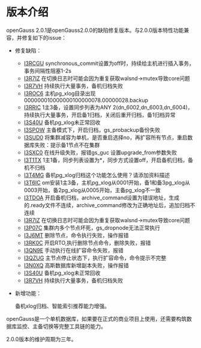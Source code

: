 # 版本介绍<a name="ZH-CN_TOPIC_0289899200"></a>

openGauss 2.0.1是openGauss2.0.0的缺陷修复版本。与2.0.0版本特性功能兼容，并修复如下的issue：

-   修复缺陷：
    - [I3RCGU](https://gitee.com/opengaussorg/dashboard?issue_id=I3RCGU) synchronous_commit设置为off时，持续给主机进行插入事务，事务间隔性阻塞1-2s
    - [I3R7IZ](https://gitee.com/opengaussorg/dashboard?issue_id=I3R7IZ) 在切换日志时可能会因为重复获取walsnd->mutex导致core问题
    - [I3R7VH](https://gitee.com/opengaussorg/dashboard?issue_id=I3R7VH) 持续执行大量事务，备机归档失败
    - [I3ROC6](https://gitee.com/opengaussorg/dashboard?issue_id=I3ROC6) 主机pg_xlog目录出现000000010000000100000078.00000028.backup
    - [I3RRIC](https://gitee.com/opengaussorg/dashboard?issue_id=I3RRIC) 1主3备，设置同步列表为ANY 2(dn_6002,dn_6003,dn_6004)，持续执行大量事务，开启备1归档，关闭后重开归档，备1归档异常
    - [I3S40U](https://gitee.com/opengaussorg/dashboard?issue_id=I3S40U) 备机pg_xlog未正常回收
    - [I3SPOW](https://gitee.com/opengaussorg/dashboard?issue_id=I3SPOW) 主备模式下，开启归档，gs_probackup备份失败
    - [I3SUD0](https://gitee.com/opengaussorg/dashboard?issue_id=I3SUD0) 将集群减容为单机，是否重启选择no，再扩容所有节点，重启数据库失败：提示备1节点不在集群
    - [I3SXC0](https://gitee.com/opengaussorg/dashboard?issue_id=I3SXC0) 在线升级失败，报错gs_guc 设置upgrade_from参数失败
    - [I3T1TX](https://gitee.com/opengaussorg/dashboard?issue_id=I3T1TX) 1主1备，同步列表设置为*，同步方式设置off，开启备机归档，备机不归档
    - [I3T4MG](https://gitee.com/opengaussorg/dashboard?issue_id=I3T4MG) 备机pg_xlog归档这个功能怎么使用？请添加资料描述
    - [I3T6IC](https://gitee.com/opengaussorg/dashboard?issue_id=I3T6IC) om安装1主3备，主机pg_xlog从0001开始，备1和备3pg_xlog从0003开始，备2pg_xlog从0005开始，主备pg_xlog不一致
    - [I3TDOA](https://gitee.com/opengaussorg/dashboard?issue_id=I3TDOA) 开启备机归档，archive_command设置为错误地址，生成的.ready文件不连续，archive_command修改为正确地址后，追加归档不连续
    - [I3R7IZ](https://gitee.com/opengaussorg/dashboard?issue_id=I3R7IZ) 在切换日志时可能会因为重复获取walsnd->mutex导致core问题
    - [I3P07C](https://gitee.com/opengaussorg/dashboard?issue_id=I3P07C) 集群内多个节点坏死，gs_dropnode无法正常执行
    - [I3J6MT](https://gitee.com/opengaussorg/dashboard?issue_id=I3J6MT) 删除节点，命令执行失败，操作报错
    - [I3RK0C](https://gitee.com/opengaussorg/dashboard?issue_id=I3RK0C) 开启RTO,执行删除节点命令，删除失败，报错
    - [I3QN9E](https://gitee.com/opengaussorg/dashboard?issue_id=I3QN9E) 手动执行在线扩容命令失败，报错
    - [I3QZUG](https://gitee.com/opengaussorg/dashboard?issue_id=I3QZUG) 主节点停止状态下，执行扩容命令，命令提示不完整
    - [I3N0XQ](https://gitee.com/opengaussorg/dashboard?issue_id=I3N0XQ) 高斯数据库新增副本失败，操作报错
    - [I3S40U](https://gitee.com/opengaussorg/dashboard?issue_id=I3S40U) 备机pg_xlog未正常回收
    - [I3R7VH](https://gitee.com/opengaussorg/dashboard?issue_id=I3R7VH) 持续执行大量事务，备机归档失败

-   新增功能：

    备机xlog归档、智能索引推荐能力增强。


openGauss是一个单机数据库，如果要在正式的商业项目上使用，还需要构筑数据库监控、主备切换等完整工具链的能力。

2.0.0版本的维护周期为三年。

